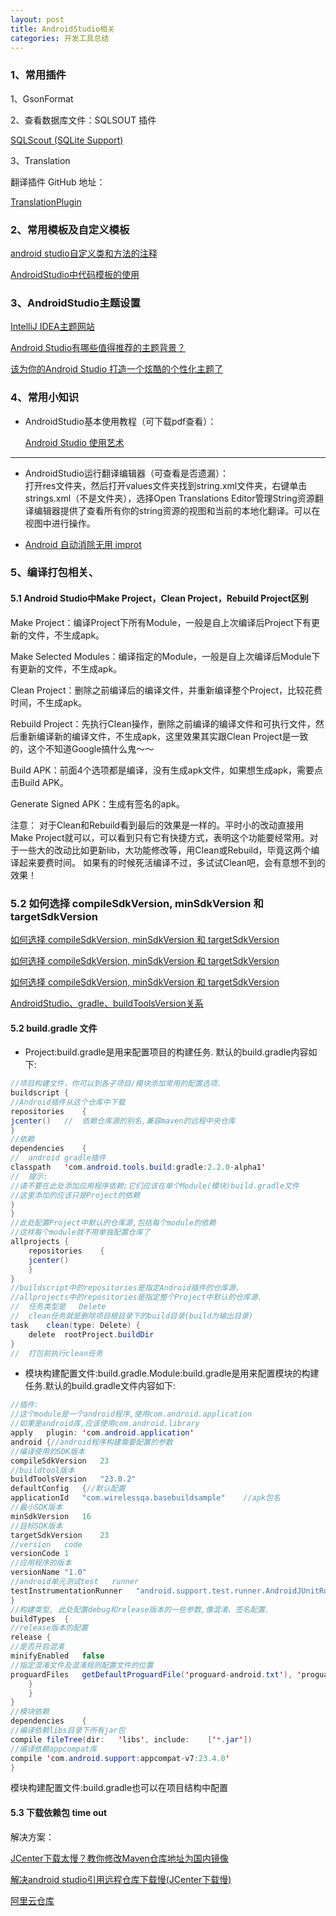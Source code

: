 ```yaml
---
layout: post
title: AndroidStudio相关
categories: 开发工具总结
---
```


### 1、常用插件 ###

1、GsonFormat

2、查看数据库文件：SQLSOUT 插件

[SQLScout (SQLite Support) ](https://plugins.jetbrains.com/plugin/8322-sqlscout-sqlite-support-)  

3、Translation

翻译插件 GitHub 地址：

[TranslationPlugin](https://github.com/YiiGuxing/TranslationPlugin)  

### 2、常用模板及自定义模板 ###

[android studio自定义类和方法的注释](https://blog.csdn.net/u013168615/article/details/50073257)  


[AndroidStudio中代码模板的使用](https://blog.csdn.net/wubihang/article/details/51228752)  

### 3、AndroidStudio主题设置 ###

[IntelliJ IDEA主题网站](http://color-themes.com/?view=index)  

[Android Studio有哪些值得推荐的主题背景？](https://www.zhihu.com/question/38958773)  

[该为你的Android Studio 打造一个炫酷的个性化主题了](https://juejin.im/post/58ea37ae0ce46300586427b6)  


### 4、常用小知识 ###

- AndroidStudio基本使用教程（可下载pdf查看）：  

	[Android Studio 使用艺术](https://legacy.gitbook.com/book/quanke/android-studio/details)  

----------

- AndroidStudio运行翻译编辑器（可查看是否遗漏）：  
打开res文件夹，然后打开values文件夹找到string.xml文件夹，右键单击strings.xml（不是文件夹），选择Open Translations Editor管理String资源翻译编辑器提供了查看所有你的string资源的视图和当前的本地化翻译。可以在视图中进行操作。

- [Android 自动消除无用 improt](https://blog.csdn.net/qq_23547831/article/details/50618469) 

### 5、编译打包相关、 ###

#### 5.1 Android Studio中Make Project，Clean Project，Rebuild Project区别  #### 

Make Project：编译Project下所有Module，一般是自上次编译后Project下有更新的文件，不生成apk。  

Make Selected Modules：编译指定的Module，一般是自上次编译后Module下有更新的文件，不生成apk。  

Clean Project：删除之前编译后的编译文件，并重新编译整个Project，比较花费时间，不生成apk。  

Rebuild Project：先执行Clean操作，删除之前编译的编译文件和可执行文件，然后重新编译新的编译文件，不生成apk，这里效果其实跟Clean Project是一致的，这个不知道Google搞什么鬼～～  

Build APK：前面4个选项都是编译，没有生成apk文件，如果想生成apk，需要点击Build APK。  

Generate Signed APK：生成有签名的apk。  

注意：
对于Clean和Rebuild看到最后的效果是一样的。平时小的改动直接用Make Project就可以，可以看到只有它有快捷方式，表明这个功能要经常用。对于一些大的改动比如更新lib，大功能修改等，用Clean或Rebuild，毕竟这两个编译起来要费时间。
如果有的时候死活编译不过，多试试Clean吧，会有意想不到的效果！

### 5.2 如何选择 compileSdkVersion, minSdkVersion 和 targetSdkVersion ###

[如何选择 compileSdkVersion, minSdkVersion 和 targetSdkVersion](https://chinagdg.org/2016/01/picking-your-compilesdkversion-minsdkversion-targetsdkversion/)  

[如何选择 compileSdkVersion, minSdkVersion 和 targetSdkVersion](https://github.com/yubenben/android_learning_notes/blob/master/src/Android%E5%AD%A6%E4%B9%A0%E7%AC%94%E8%AE%B0%EF%BC%9A%E5%A6%82%E4%BD%95%E9%80%89%E6%8B%A9compileSdkVersion%2CminSdkVersion%E5%92%8CtargetSdkVersion.md)  

[如何选择 compileSdkVersion, minSdkVersion 和 targetSdkVersion](https://blog.csdn.net/a_long_/article/details/77094237)  

[AndroidStudio、gradle、buildToolsVersion关系](https://blog.csdn.net/lixin88/article/details/61196274)  

#### 5.2 build.gradle 文件 ####
- Project:build.gradle是用来配置项目的构建任务.	默认的build.gradle内容如下:
```java
//项目构建文件，你可以到各子项目/模块添加常用的配置选项.
buildscript	{
//Android插件从这个仓库中下载
repositories	{
jcenter()	//	依赖仓库源的别名,兼容maven的远程中央仓库
}
//依赖
dependencies	{
//	android	gradle插件
classpath	'com.android.tools.build:gradle:2.2.0-alpha1'
//	提示:
//请不要在此处添加应用程序依赖;它们应该在单个Module(模块)build.gradle文件
//这里添加的应该只是Project的依赖
}
}
//此处配置Project中默认的仓库源,包括每个module的依赖
//这样每个module就不用单独配置仓库了
allprojects	{
	repositories	{
	jcenter()
	}
}
//buildscript中的repositories是指定Android插件的仓库源.
//allprojects中的repositories是指定整个Project中默认的仓库源.
//	任务类型是	Delete
//	clean任务就是删除项目根目录下的build目录(build为输出目录)
task	clean(type:	Delete)	{
	delete	rootProject.buildDir
}
//	打包前执行clean任务
```

- 模块构建配置文件:build.gradle.Module:build.gradle是用来配置模块的构建任务.默认的build.gradle文件内容如下:
```java
//插件:
//这个module是一个android程序,使用com.android.application
//如果是android库,应该使用com.android.library
apply	plugin:	'com.android.application'
android	{//android程序构建需要配置的参数
//编译使用的SDK版本
compileSdkVersion	23
//buildtool版本
buildToolsVersion	"23.0.2"
defaultConfig	{//默认配置
applicationId	"com.wirelessqa.basebuildsample"	//apk包名
//最小SDK版本
minSdkVersion	16
//目标SDK版本
targetSdkVersion	23
//version	code
versionCode	1
//应用程序的版本
versionName	"1.0"
//android单元测试test	runner
testInstrumentationRunner	"android.support.test.runner.AndroidJUnitRunner"
}
//构建类型,	此处配置debug和release版本的一些参数,像混淆、签名配置.
buildTypes	{
//release版本的配置
release	{
//是否开启混淆
minifyEnabled	false
//指定混淆文件及混淆规则配置文件的位置
proguardFiles	getDefaultProguardFile('proguard-android.txt'),	'proguard-rules.pro'
	}
	}
}
//模块依赖
dependencies	{
//编译依赖libs目录下所有jar包
compile	fileTree(dir:	'libs',	include:	['*.jar'])
//编译依赖appcompat库
compile	'com.android.support:appcompat-v7:23.4.0'
}
```
模块构建配置文件:build.gradle也可以在项目结构中配置

#### 5.3 下载依赖包 time out ####

解决方案：

[JCenter下载太慢？教你修改Maven仓库地址为国内镜像](https://blog.csdn.net/ALLsharps/article/details/51895624)  

[解决android studio引用远程仓库下载慢(JCenter下载慢)](https://blog.csdn.net/linglingchenchen/article/details/62236723?locationNum=10&fps=1)  

[阿里云仓库](http://maven.aliyun.com/mvn/view)  